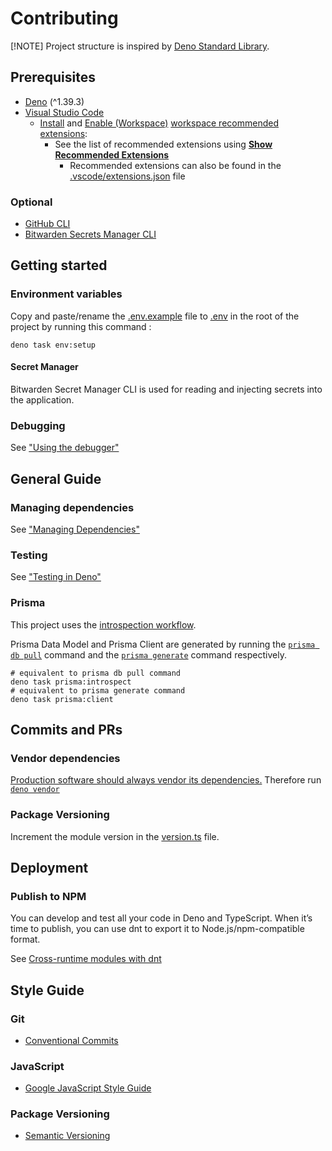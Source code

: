 # Contributing

[!NOTE] Project structure is inspired by
[Deno Standard Library](https://github.com/denoland/deno_std).

## Prerequisites

<!-- - Read this repository [wiki]() -->

- [Deno](https://deno.com/) (^1.39.3)
- [Visual Studio Code](https://code.visualstudio.com/)
  - [Install](https://code.visualstudio.com/docs/editor/extension-marketplace#_install-an-extension)
    and
    [Enable (Workspace)](https://code.visualstudio.com/docs/editor/extension-marketplace#_enable-an-extension)
    [workspace recommended extensions](https://code.visualstudio.com/docs/editor/extension-marketplace#_workspace-recommended-extensions):
    - See the list of recommended extensions using
      [**Show Recommended Extensions**](https://code.visualstudio.com/docs/editor/extension-marketplace#_recommended-extensions)
      - Recommended extensions can also be found in the
        [.vscode/extensions.json](../.vscode/extensions.json) file

### Optional

- [GitHub CLI](https://cli.github.com/)
- [Bitwarden Secrets Manager CLI](https://bitwarden.com/help/secrets-manager-cli/)

## Getting started

### Environment variables

Copy and paste/rename the [.env.example](../.env.example) file to
[.env](https://docs.deno.com/runtime/manual/basics/env_variables#env-file) in
the root of the project by running this command :

```Shell
deno task env:setup
```

#### Secret Manager

Bitwarden Secret Manager CLI is used for reading and injecting secrets into the
application.

### Debugging

See
["Using the debugger"](https://docs.deno.com/runtime/manual/references/vscode_deno#using-the-debugger)

## General Guide

### Managing dependencies

See
["Managing Dependencies"](https://docs.deno.com/runtime/tutorials/manage_dependencies)

### Testing

See ["Testing in Deno"](https://docs.deno.com/runtime/manual/basics/testing/)

### Prisma

This project uses the
[introspection workflow](https://www.prisma.io/docs/orm/prisma-schema/introspection#introspection-workflow).

Prisma Data Model and Prisma Client are generated by running the
[`prisma db pull`](https://www.prisma.io/docs/orm/prisma-schema/introspection#the-prisma-db-pull-command)
command and the
[`prisma generate`](https://www.prisma.io/docs/orm/reference/prisma-cli-reference#generate)
command respectively.

```Shell
# equivalent to prisma db pull command
deno task prisma:introspect
# equivalent to prisma generate command
deno task prisma:client
```

## Commits and PRs

### Vendor dependencies

[Production software should always vendor its dependencies.](https://docs.deno.com/runtime/manual/basics/modules#but-what-if-the-host-of-the-url-goes-down-the-source-wont-be-available)
Therefore run [`deno vendor`](https://docs.deno.com/runtime/manual/tools/vendor)

### Package Versioning

Increment the module version in the [version.ts](../version.ts) file.

## Deployment

### Publish to NPM

You can develop and test all your code in Deno and TypeScript. When it’s time to
publish, you can use dnt to export it to Node.js/npm-compatible format.

See
[Cross-runtime modules with dnt](https://docs.deno.com/runtime/manual/advanced/publishing/dnt)

## Style Guide

### Git

- [Conventional Commits](https://www.conventionalcommits.org/en/v1.0.0/)

### JavaScript

- [Google JavaScript Style Guide](https://google.github.io/styleguide/jsguide.html)

### Package Versioning

- [Semantic Versioning](https://semver.org/)
